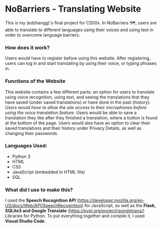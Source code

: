 # NoBarriers - Translating Website

This is my (edzhangg)'s final project for CS50x. In NoBarriers :world_map:, users are able to translate to different languages using their voices and using text in order to overcome language barriers.

### How does it work?

Users would have to register before using this website. After registering, users can log in and start translating by using their voice, or typing phrases in.

### Functions of the Website

This website contains a few different parts: an option for users to translate using voice recognition, using text, and seeing the translations that they have saved (under saved translations) or have done in the past (history). *Users would have to allow the site access to their microphones before using the voice translation feature.* Users would be able to save a translation they like after they finished a translation, where a button is found at the bottom of the page. Users would also have an option to clear their saved translations and their history under Privacy Details, as well as changing their passwords.

### Languages Used:
* Python 3
* HTML
* CSS
* JavaScript (embedded in HTML file)
* SQL

### What did I use to make this?

I used the **Speech Recognition API** (https://developer.mozilla.org/en-US/docs/Web/API/SpeechRecognition) for JavaScript, as well as the **Flask, SQLite3 and Google Translate** (https://pypi.org/project/googletrans/) Libraries for Python. To put everything together and compile it, I used **Visual Studio Code**.
